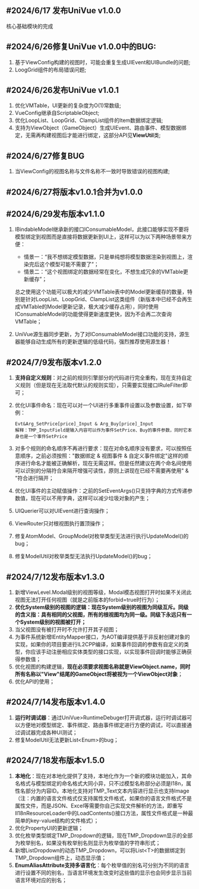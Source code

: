 ## **#2024/6/17 发布UniVue v1.0.0**

核心基础模块的完成



## **#2024/6/26修复UniVue v1.0.0中的BUG:** 

1. 基于ViewConfig构建的视图时，可能会重复生成UIEvent和UIBundle的问题;
2. LoogGrid组件的布局错误问题;



## **#2024/6/26发布UniVue v1.0.1**

1. 优化VMTable，UI更新的复杂度为O(1)常数级;
2. VueConfig继承自ScriptableObject;
3. 优化LoopList、LoopGrid、ClampList组件的Item数据绑定逻辑;
4. 支持为ViewObject（GameObject）生成UIEvent、路由事件、模型数据绑定，无需再构建视图后才能进行绑定，这部分API见**ViewUtil**类;



## **#2024/6/27修复BUG**

1. 当ViewConfig的视图名称与文件名称不一致时导致错误的视图构建;



## **#2024/6/27将版本v1.0.1合并为v1.0.0**



## **#2024/6/29发布版本v1.1.0**

1. IBindableModel继承新的接口IConsumableModel，此接口能够实现不要将模型绑定到视图而是直接将数据更新到UI上，这样可以为以下两种场景带来方便：	

   - 情景一：“我不想绑定模型数据，只是单纯想将模型数据渲染到视图上，渲染完后这个模型可能不需要了”；
   - 情景二：“这个视图绑定的数据经常在变化，不想生成冗余的VMTable更新缓存”；

   总之使用这个功能可以极大的减少VMTable表中的Model更新缓存的数量，特别是针对LoopList、LoopGrid、ClampList这类组件（新版本中已经不会再生成VMTable的Model更新记录，极大减少缓存占用），同时使用IConsumableModel的功能使得更新速度更快，因为不会再二次查询VMTable；

2. UniVue源生器同步更新，为了对IConsumableModel接口功能的支持，源生器能够自动生成所有的更新逻辑的低级代码，强烈推荐使用源生器！



## **#2024/7/9发布版本v1.2.0**

1. **支持自定义规则**：对之前的规则引擎部分的代码进行完全重构，现在支持自定义规则（但是现在无法取代默认的规则实现），只需要实现接口IRuleFilter即可；

2. 优化UI事件命名：现在可以对一个UI进行多重事件设置以及参数设置，如下举例：

   ```
   Evt&Arg_SetPrice[price]_Input & Arg_Buy[price]_Input
   解释：TMP_InputField是输入内容可以作为事件SetPrice、Buy的事件参数，同时它本身也是一个事件SetPrice
   ```

3. 对多个规则的命名顺序不再进行要求：现在对命名顺序没有要求，可以按照任意顺序，之前必须按照："数据绑定 &amp; 视图事件 &amp; 自定义事件绑定"这样的顺序进行命名才能被正确解析，现在无需这样。但是任然建议在两个命名间使用可以识别的分隔符合来隔开增强可读性，原则上讲现在已经不需要再使用" & "符合进行隔开；

4. 优化UI事件的主动赋值操作：之前的SetEventArgs()只支持字典的方式传递参数值，现在可以不用字典，这样可以减少垃圾对象的产生；

5. UIQuerier可以对UIEvent进行查询操作；

6. ViewRouter只对根视图执行置顶操作；

7. 修复AtomModel、GroupModel对枚举类型无法进行执行UpdateModel()的bug；

8. 修复ModelUtil对枚举类型无法执行UpdateModel()的bug；



## **#2024/7/12发布版本v1.3.0**

1. 新增ViewLevel.Modal级别的视图等级，Modal模态视图打开时如果不关闭此视图无法打开任何视图（就是之前版本的forbid=true时行为）；
2. **优化System级别的视图的逻辑：现在System级别的视图为同级互斥。同级的含义指：具有相同的父视图，所有的根视图均为同一级。同级下永远只有一个System级别的视图被打开；**
3. 当父视图没有被打开时不允许打开其子视图；
4. 为事件系统新增IEntityMapper接口，为AOT编译提供基于非反射创建对象的实现，如果你的项目要进行IL2CPP编译，如果事件回调的参数有自定义的类型，你应该手动注册相应实体类型的接口实现，以实现事件回调时能够正确获得参数值；
5. 优化视图的构建逻辑，**现在必须要求视图名称就是ViewObject.name，同时所有名称以"View"结尾的GameObject将被视为一个ViewObject对象**；
6. 优化API的使用；



## #2024/7/14发布版本v1.4.0

1. **运行时调试器**：通过UniVue>RuntimeDebuger打开调式器，运行时调试器可以方便地对模型绑定、事件绑定、路由事件绑定进行方便的调试，可以直接通过调试器完成各种UI测试；
2. 修复ModelUtil无法更新List&lt;Enum&gt;的bug；



## #2024/7/18发布版本v1.5.0

1. **本地化**：现在对本地化提供了支持，本地化作为一个新的模块功能加入，其命名格式与模型绑定的命名格式大同小异，只不过模型名称部分必须是I18n，属性名部分为内容ID。本地化支持对TMP_Text文本内容进行显示也支持Image（注：内置的语言文件格式仅支持属性文件格式，如果你的语言文件格式不是属性文件，而是JSON、Excel等需要你自己实现文件解析的方法，即重写II18nResourceLoader中的LoadContents()接口方法，属性文件格式是一种最简单的key-value结构的文件格式）；
2. 优化PropertyUI的更新逻辑；
3. 优化枚举类型绑定TMP_Dropdown的逻辑，现在TMP_Dropdown显示的全部为枚举别名，如果没有枚举别名则显示为枚举值的字符串形式；
4. 新增ListDropdown的动态TMP_Dropdown，可以将List&lt;T&gt;的数据绑定到TMP_Dropdown组件上，动态显示值；
5. **EnumAliasAttribute支持多语言化**：每个枚举值的别名可分别为不同的语言进行设置不同的别名，当语言环境发生改变时这些值的显示也会同步显示当前语言环境对应的别名；